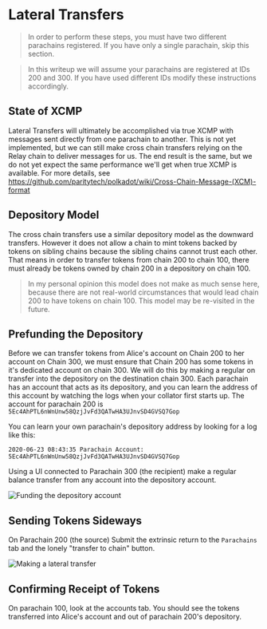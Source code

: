 # Lateral Transfers

> In order to perform these steps, you must have two different parachains registered. If you have
> only a single parachain, skip this section.

> In this writeup we will assume your parachains are registered at IDs 200 and 300. If you have used
> different IDs modify these instructions accordingly.

## State of XCMP

Lateral Transfers will ultimately be accomplished via true XCMP with messages sent directly from one
parachain to another. This is not yet implemented, but we can still make cross chain transfers
relying on the Relay chain to deliver messages for us. The end result is the same, but we do not yet
expect the same performance we'll get when true XCMP is available. For more details, see
https://github.com/paritytech/polkadot/wiki/Cross-Chain-Message-(XCM)-format

## Depository Model

The cross chain transfers use a similar depository model as the downward transfers. However it does
not allow a chain to mint tokens backed by tokens on sibling chains because the sibling chains
cannot trust each other. That means in order to transfer tokens from chain 200 to chain 100, there
must already be tokens owned by chain 200 in a depository on chain 100.

> In my personal opinion this model does not make as much sense here, because there are not
> real-world circumstances that would lead chain 200 to have tokens on chain 100. This model may be
> re-visited in the future.

## Prefunding the Depository

Before we can transfer tokens from Alice's account on Chain 200 to her account on Chain 300, we must
ensure that Chain 200 has some tokens in it's dedicated account on chain 300. We will do this by
making a regular on transfer into the depository on the destination chain 300. Each parachain has an
account that acts as its depository, and you can learn the address of this account by watching the
logs when your collator first starts up. The account for parachain 200 is
`5Ec4AhPTL6nWnUnw58QzjJvFd3QATwHA3UJnvSD4GVSQ7Gop`

You can learn your own parachain's depository address by looking for a log like this:

```
2020-06-23 08:43:35 Parachain Account: 5Ec4AhPTL6nWnUnw58QzjJvFd3QATwHA3UJnvSD4GVSQ7Gop
```

<!-- this tip is not compatible with the --tmp flag as I've advised. consider removing the tip

> Protip, if this log is above the scroll for you, just kill your collator and restart it. It will produce the log
> message again.
-->

Using a UI connected to Parachain 300 (the recipient) make a regular balance transfer from any
account into the depository account.

![Funding the depository account](../../../assets/img/fund-depository-screenshot.png)

## Sending Tokens Sideways

On Parachain 200 (the source) Submit the extrinsic return to the `Parachains` tab and the lonely
"transfer to chain" button.

![Making a lateral transfer](../../../assets/img/lateral-transfer-screenshot.png)

## Confirming Receipt of Tokens

On parachain 100, look at the accounts tab. You should see the tokens transferred into Alice's
account and out of parachain 200's depository.

<!-- I did not observe this to be the case. Should it be? If not tokens are burned on the sending side but not minted anywhere

You can also confirm that on parachain 200 (the source) the tokens have been added to the Parachain 100's (the destination) depository. (The address for parachain 100 is `5Ec4AhP76KFCLR6Q8c8XFnN7pCW7uV2o6gyrBCZJYq1VEhdT`)
-->
